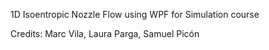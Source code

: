  1D Isoentropic Nozzle Flow using WPF for Simulation course
 
 Credits: Marc Vila, Laura Parga, Samuel Picón
